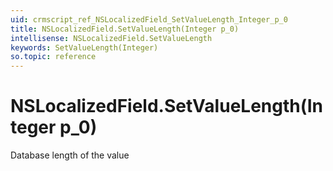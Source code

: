 ```yaml
---
uid: crmscript_ref_NSLocalizedField_SetValueLength_Integer_p_0
title: NSLocalizedField.SetValueLength(Integer p_0)
intellisense: NSLocalizedField.SetValueLength
keywords: SetValueLength(Integer)
so.topic: reference
---
```


# NSLocalizedField.SetValueLength(Integer p_0)

Database length of the value

